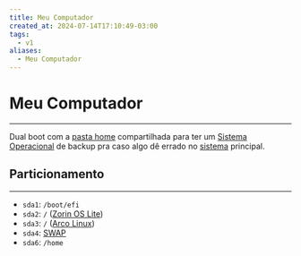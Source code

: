```yaml
---
title: Meu Computador
created_at: 2024-07-14T17:10:49-03:00
tags:
  - v1
aliases:
  - Meu Computador
---
```


# Meu Computador
---
Dual boot com a [pasta home](2024-07-14-Pasta_home.md) compartilhada para ter um [Sistema Operacional](api/2024/06/2024-06-30-Sistema_Operacional.md) de backup pra caso algo dê errado no [sistema](api/2024/06/2024-06-30-Sistema_Operacional.md) principal.
## Particionamento
---
- `sda1`: `/boot/efi`
- `sda2`: `/` ([Zorin OS Lite](Zorin%20OS%20Lite))
- `sda3`: `/` ([Arco Linux](api/2024/07/2024-07-07-Arco_Linux.md))
- `sda4`: [SWAP](2024-07-14-SWAP.md)
-  `sda6`: `/home` 